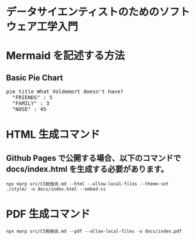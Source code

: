 # データサイエンティストのためのソフトウェア工学入門

# Mermaid を記述する方法

<!-- Marpと認識させるおまじない -->

## Basic Pie Chart

<!-- class名をmermaidとした要素タグ内に出力するMermaidコードを記載 -->
<pre class="mermaid">
pie title What Voldemort doesn't have?
  "FRIENDS" : 5
  "FAMILY" : 3
  "NOSE" : 45
</pre>

<!-- Mermaidを読み込み -->
<script type="module">
import mermaid from 'https://cdn.jsdelivr.net/npm/mermaid@11.4.1/dist/mermaid.esm.min.mjs';
mermaid.initialize({ startOnLoad: true });
</script>

# HTML 生成コマンド

## Github Pages で公開する場合、以下のコマンドで docs/index.html を生成する必要があります。

```
npx marp src/CS勉強会.md --html --allow-local-files --theme-set ./style/ -o docs/index.html --embed-cs
```

# PDF 生成コマンド

```
npx marp src/CS勉強会.md --pdf --allow-local-files -o docs/index.pdf
```
